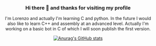<center>

  ### Hi there 👋 and thanks for visiting my profile
I'm Lorenzo and actually I'm learning C and python. In the future I would also like to learn C++ and assembly at an advanced level. Actually I'm working on a basic bot in C of which I will soon publish the first version.

[![Anurag's GitHub stats](https://github-readme-stats.vercel.app/api?username=LoreBesT&show_icons=true&theme=tokyonight)](https://github.com/anuraghazra/github-readme-stats)
</center>
